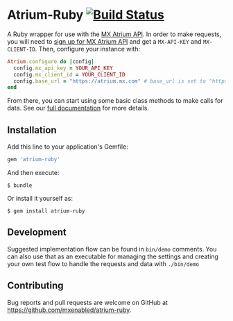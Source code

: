 # Atrium-Ruby [![Build Status](https://travis-ci.org/mxenabled/atrium-ruby.svg?branch=master)](https://travis-ci.org/mxenabled/atrium-ruby)

A Ruby wrapper for use with the [MX Atrium API](https://atrium.mx.com). In order to make requests, you will need to [sign up for MX Atrium API](https://atrium.mx.com/developers/sign_up) and get a `MX-API-KEY` and `MX-CLIENT-ID`. Then, configure your instance with:
```ruby
Atrium.configure do |config|
  config.mx_api_key = YOUR_API_KEY
  config.mx_client_id = YOUR_CLIENT_ID
  config.base_url = "https://atrium.mx.com" # base_url is set to "https://vestibule.mx.com" by default
end
```

From there, you can start using some basic class methods to make calls for data. See our [full documentation](https://atrium.mx.com/documentation) for more details.

## Installation

Add this line to your application's Gemfile:

```ruby
gem 'atrium-ruby'
```

And then execute:

    $ bundle

Or install it yourself as:

    $ gem install atrium-ruby

## Development

Suggested implementation flow can be found in `bin/demo` comments. You can also use that as an executable for managing the settings and creating your own test flow to handle the requests and data with `./bin/demo`

## Contributing

Bug reports and pull requests are welcome on GitHub at https://github.com/mxenabled/atrium-ruby.
